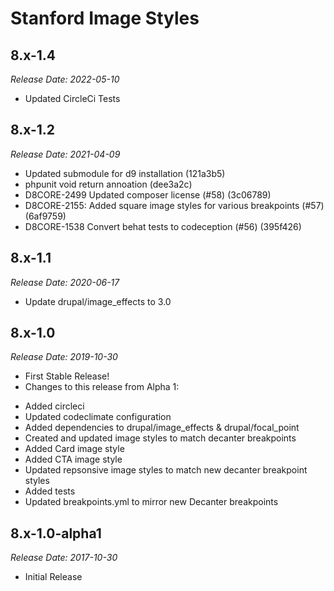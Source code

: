 # Stanford Image Styles


8.x-1.4
--------------------------------------------------------------------------------
_Release Date: 2022-05-10_

- Updated CircleCi Tests

8.x-1.2
--------------------------------------------------------------------------------
_Release Date: 2021-04-09_

- Updated submodule for d9 installation (121a3b5)
- phpunit void return annoation (dee3a2c)
- D8CORE-2499 Updated composer license (#58) (3c06789)
- D8CORE-2155: Added square image styles for various breakpoints (#57) (6af9759)
- D8CORE-1538 Convert behat tests to codeception (#56) (395f426)

8.x-1.1
--------------------------------------------------------------------------------
_Release Date: 2020-06-17_

- Update drupal/image_effects to 3.0

8.x-1.0
--------------------------------------------------------------------------------
_Release Date: 2019-10-30_

- First Stable Release!
- Changes to this release from Alpha 1:
* Added circleci
* Updated codeclimate configuration
* Added dependencies to drupal/image_effects & drupal/focal_point
* Created and updated image styles to match decanter breakpoints
* Added Card image style
* Added CTA image style
* Updated repsonsive image styles to match new decanter breakpoint styles
* Added tests
* Updated breakpoints.yml to mirror new Decanter breakpoints


8.x-1.0-alpha1
--------------------------------------------------------------------------------  
_Release Date: 2017-10-30_

- Initial Release
